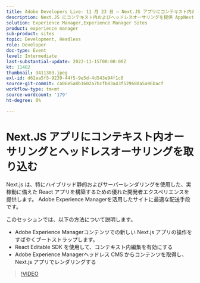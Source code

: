 ```yaml
---
title: Adobe Developers Live- 11 月 23 日 — Next.JS アプリにコンテキスト内およびヘッドレスオーサリングを導入
description: Next.JS にコンテキスト内およびヘッドレスオーサリングを提供 AppNext.js は、特にハイブリッド静的およびサーバーレンダリングを使用した、実稼動に備えた React アプリを構築するための優れた開発者体験を提供します。 Adobe Experience Managerを活用したサイトに最適な配信手段です。このセッションでは、次の方法を示します。Adobe Experience Managerコンテンツでの新しい Next.js アプリの操作 React Editable SDK を使用してコンテキスト内編集を有効にするAdobe Experience Managerヘッドレス CMS からコンテンツを取得し、Next.js アプリでレンダリング
solution: Experience Manager,Experience Manager Sites
product: experience manager
sub-product: sites
topic: Development, Headless
role: Developer
doc-type: Event
level: Intermediate
last-substantial-update: 2022-11-15T00:00:00Z
kt: 11482
thumbnail: 3411303.jpeg
exl-id: d62ea5f5-9239-44f5-9e5d-4d543e94f1c0
source-git-commit: ca06e5a8b1602a7bcfb83a43f529680a5a96bacf
workflow-type: tm+mt
source-wordcount: '179'
ht-degree: 0%

---
```


# Next.JS アプリにコンテキスト内オーサリングとヘッドレスオーサリングを取り込む

Next.js は、特にハイブリッド静的およびサーバーレンダリングを使用した、実稼動に備えた React アプリを構築するための優れた開発者エクスペリエンスを提供します。 Adobe Experience Managerを活用したサイトに最適な配送手段です。

このセッションでは、以下の方法について説明します。

* Adobe Experience Managerコンテンツでの新しい Next.js アプリの操作をすばやくブートストラップします。
* React Editable SDK を使用して、コンテキスト内編集を有効にする
* Adobe Experience Managerヘッドレス CMS からコンテンツを取得し、Next.js アプリでレンダリングする

>[!VIDEO](https://video.tv.adobe.com/v/3411303/?quality=12&learn=on)
